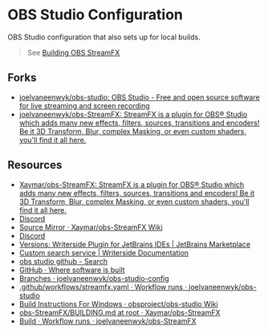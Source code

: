 # OBS Studio Configuration

OBS Studio configuration that also sets up for local builds.

> See [Building OBS StreamFX](./docs/building.md)

## Forks

- [joelvaneenwyk/obs-studio: OBS Studio - Free and open source software for live streaming and screen recording](https://github.com/joelvaneenwyk/obs-studio)
- [joelvaneenwyk/obs-StreamFX: StreamFX is a plugin for OBS® Studio which adds many new effects, filters, sources, transitions and encoders! Be it 3D Transform, Blur, complex Masking, or even custom shaders, you'll find it all here.](https://github.com/joelvaneenwyk/obs-streamfx)

## Resources

- [Xaymar/obs-StreamFX: StreamFX is a plugin for OBS® Studio which adds many new effects, filters, sources, transitions and encoders! Be it 3D Transform, Blur, complex Masking, or even custom shaders, you'll find it all here.](https://github.com/Xaymar/obs-StreamFX)
- [Discord](https://discord.com/invite/v7tpF9Ady7)
- [Source Mirror · Xaymar/obs-StreamFX Wiki](https://github.com/Xaymar/obs-StreamFX/wiki/Source-Mirror)
- [Discord](https://discord.com/invite/v7tpF9Ady7)
- [Versions: Writerside Plugin for JetBrains IDEs | JetBrains Marketplace](https://plugins.jetbrains.com/plugin/20158-writerside/versions#tabs)
- [Custom search service | Writerside Documentation](https://www.jetbrains.com/help/writerside/custom-search-service.html)
- [obs studio github - Search](https://www.bing.com/search?q=obs+studio+github&qs=n&form=QBRE&sp=-1&ghc=1&lq=0&pq=obs+studio+githu&sc=6-16&sk=&cvid=B8B4473557D24D708CE5255B9F46D3E4&ghsh=0&ghacc=0&ghpl=)
- [GitHub · Where software is built](https://github.com/search/advanced)
- [Branches · joelvaneenwyk/obs-studio-config](https://github.com/joelvaneenwyk/obs-studio-config)
- [.github/workflows/streamfx.yaml · Workflow runs · joelvaneenwyk/obs-studio](https://github.com/joelvaneenwyk/obs-studio/actions/workflows/streamfx.yaml)
- [Build Instructions For Windows · obsproject/obs-studio Wiki](https://github.com/obsproject/obs-studio/wiki/Build-Instructions-For-Windows)
- [obs-StreamFX/BUILDING.md at root · Xaymar/obs-StreamFX](https://github.com/Xaymar/obs-StreamFX/blob/root/BUILDING.md)
- [Build · Workflow runs · joelvaneenwyk/obs-StreamFX](https://github.com/joelvaneenwyk/obs-StreamFX/actions/workflows/main.yml)
